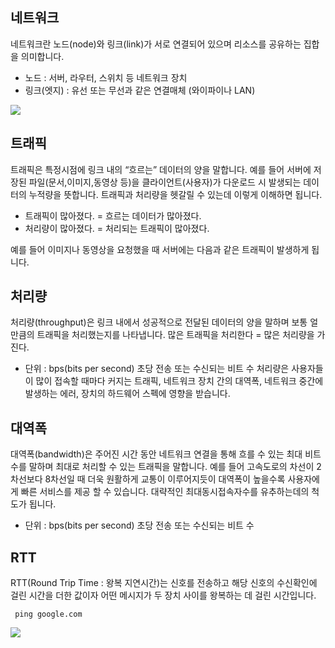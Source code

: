 ## 네트워크
네트워크란 노드(node)와 링크(link)가 서로 연결되어 있으며 리소스를 공유하는 집합을
의미합니다.
- 노드 : 서버, 라우터, 스위치 등 네트워크 장치
- 링크(엣지) : 유선 또는 무선과 같은 연결매체 (와이파이나 LAN)

![](https://velog.velcdn.com/images/cjllee/post/b200ec85-255d-4d1c-92d3-a60983a34597/image.png)



## 트래픽
트래픽은 특정시점에 링크 내의 “흐르는” 데이터의 양을 말합니다. 예를 들어 서버에 저장된
파일(문서,이미지,동영상 등)을 클라이언트(사용자)가 다운로드 시 발생되는 데이터의
누적량을 뜻합니다. 트래픽과 처리량을 헷갈릴 수 있는데 이렇게 이해하면 됩니다.
- 트래픽이 많아졌다. = 흐르는 데이터가 많아졌다.
- 처리량이 많아졌다. = 처리되는 트래픽이 많아졌다.

예를 들어 이미지나 동영상을 요청했을 때 서버에는 다음과 같은 트래픽이 발생하게 됩니다.

## 처리량
처리량(throughput)은 링크 내에서 성공적으로 전달된 데이터의 양을 말하며 보통 얼만큼의
트래픽을 처리했는지를 나타냅니다. 많은 트래픽을 처리한다 = 많은 처리량을 가진다.

- 단위 : bps(bits per second) 초당 전송 또는 수신되는 비트 수
처리량은 사용자들이 많이 접속할 때마다 커지는 트래픽, 네트워크 장치 간의 대역폭,
네트워크 중간에 발생하는 에러, 장치의 하드웨어 스펙에 영향을 받습니다.

## 대역폭
대역폭(bandwidth)은 주어진 시간 동안 네트워크 연결을 통해 흐를 수 있는 최대 비트 수를
말하며 최대로 처리할 수 있는 트래픽을 말합니다.
예를 들어 고속도로의 차선이 2차선보다 8차선일 때 더욱 원활하게 교통이 이루어지듯이
대역폭이 높을수록 사용자에게 빠른 서비스를 제공 할 수 있습니다. 대략적인 최대동시접속자수를 유추하는데의 척도가 됩니다.
- 단위 : bps(bits per second) 초당 전송 또는 수신되는 비트 수

## RTT
RTT(Round Trip Time : 왕복 지연시간)는 신호를 전송하고 해당 신호의 수신확인에 걸린
시간을 더한 값이자 어떤 메시지가 두 장치 사이를 왕복하는 데 걸린 시간입니다.

```
 ping google.com
```
![](https://velog.velcdn.com/images/cjllee/post/422c7359-b9b7-459e-a295-19a7736e063c/image.png)

